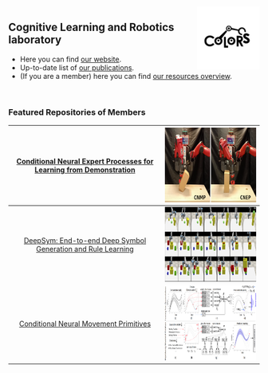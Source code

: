 <img width="25%" align="right" alt="Logo" src="https://github.com/colors-lab/.github/raw/main/LogoColors.svg" />

## Cognitive Learning and Robotics laboratory
- Here you can find [our website](https://colors.cmpe.boun.edu.tr).
- Up-to-date list of [our publications](https://www.cmpe.boun.edu.tr/~emre/publications/).
- (If you are a member) here you can find [our resources overview](https://github.com/colors-lab/Overview/).
<br>

### Featured Repositories of Members

| [Conditional Neural Expert Processes for Learning from Demonstration](https://github.com/yildirimyigit/cnep) | <img height="150px" src="https://github.com/colors-lab/.github/raw/main/img/cnep_comp.png" alt="CNEP" /> |
| :-----------------------------------------------------------------------------------------------------: | :---------------------------------------------------------------------------------: | 
| [DeepSym: End-to-end Deep Symbol Generation and Rule Learning](https://github.com/alper111/DeepSym) | <img height="150px" src="https://github.com/colors-lab/.github/raw/main/img/ds.png" alt="DeepSym" /> |
| [Conditional Neural Movement Primitives](https://github.com/colors-lab/CNMP) | <img height="150px" src="https://raw.githubusercontent.com/colors-lab/CNMP/master/CNMP.png" alt="CNMP" /> |

